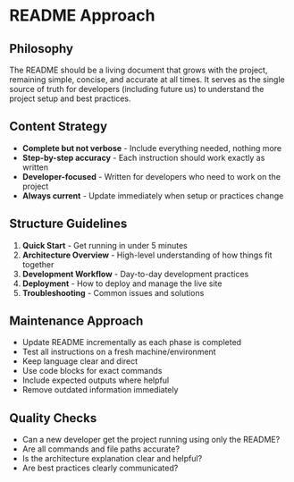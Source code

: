 # README Approach

## Philosophy
The README should be a living document that grows with the project, remaining simple, concise, and accurate at all times. It serves as the single source of truth for developers (including future us) to understand the project setup and best practices.

## Content Strategy
- **Complete but not verbose** - Include everything needed, nothing more
- **Step-by-step accuracy** - Each instruction should work exactly as written
- **Developer-focused** - Written for developers who need to work on the project
- **Always current** - Update immediately when setup or practices change

## Structure Guidelines
1. **Quick Start** - Get running in under 5 minutes
2. **Architecture Overview** - High-level understanding of how things fit together
3. **Development Workflow** - Day-to-day development practices
4. **Deployment** - How to deploy and manage the live site
5. **Troubleshooting** - Common issues and solutions

## Maintenance Approach
- Update README incrementally as each phase is completed
- Test all instructions on a fresh machine/environment
- Keep language clear and direct
- Use code blocks for exact commands
- Include expected outputs where helpful
- Remove outdated information immediately

## Quality Checks
- Can a new developer get the project running using only the README?
- Are all commands and file paths accurate?
- Is the architecture explanation clear and helpful?
- Are best practices clearly communicated?

